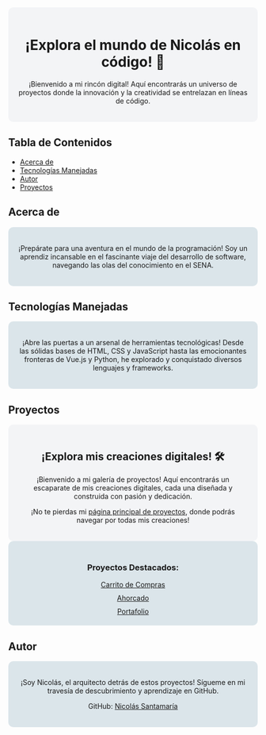 <div align="center" style="background-color: #f3f4f6; padding: 20px; border-radius: 10px;">
  <h1>¡Explora el mundo de Nicolás en código! 🚀</h1>
  <p>¡Bienvenido a mi rincón digital! Aquí encontrarás un universo de proyectos donde la innovación y la creatividad se entrelazan en líneas de código.</p>
</div>

## Tabla de Contenidos

- [Acerca de](#acerca-de)
- [Tecnologías Manejadas](#tecnologías-manejadas)
- [Autor](#autor)
- [Proyectos](#proyectos)

## Acerca de

<div align="center" style="background-color: #dbe5ea; padding: 20px; border-radius: 10px;">
  <p>¡Prepárate para una aventura en el mundo de la programación! Soy un aprendiz incansable en el fascinante viaje del desarrollo de software, navegando las olas del conocimiento en el SENA.</p>
</div>

## Tecnologías Manejadas

<div align="center" style="background-color: #dbe5ea; padding: 20px; border-radius: 10px;">
  <p>¡Abre las puertas a un arsenal de herramientas tecnológicas! Desde las sólidas bases de HTML, CSS y JavaScript hasta las emocionantes fronteras de Vue.js y Python, he explorado y conquistado diversos lenguajes y frameworks.</p>
</div>

## Proyectos
<div align="center" style="background-color: #f3f4f6; padding: 20px; border-radius: 10px;">
  <h2>¡Explora mis creaciones digitales! 🛠️</h2>
  <p>¡Bienvenido a mi galería de proyectos! Aquí encontrarás un escaparate de mis creaciones digitales, cada una diseñada y construida con pasión y dedicación.</p>
  <p>¡No te pierdas mi <a href="https://home-de-proyectos-nicolas-santamaria.onrender.com">página principal de proyectos</a>, donde podrás navegar por todas mis creaciones!</p>
</div>

<div align="center" style="background-color: #dbe5ea; padding: 20px; border-radius: 10px;">
  <h3>Proyectos Destacados:</h3>
  <div style="margin-bottom: 10px;">
    <a href="https://ventas-con-carrito-de-compras.onrender.com">Carrito de Compras</a>
  </div>
  <div style="margin-bottom: 10px;">
    <a href="https://ahorcado-asic.onrender.com">Ahorcado</a>
  </div>
  <div>
    <a href="https://portafolio-personal-nicolas-santamaria.onrender.com">Portafolio</a>
  </div>
</div>


## Autor

<div align="center" style="background-color: #dbe5ea; padding: 20px; border-radius: 10px;">
  <p>¡Soy Nicolás, el arquitecto detrás de estos proyectos! Sígueme en mi travesía de descubrimiento y aprendizaje en GitHub.</p>
  <p>GitHub: <a href="https://github.com/ZulyArias">Nicolás Santamaría</a></p>
</div>
